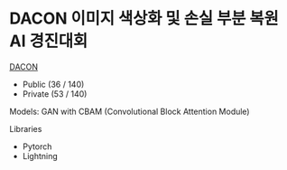 # DACON 이미지 색상화 및 손실 부분 복원 AI 경진대회  
[DACON](https://dacon.io/competitions/official/236420/overview/description "데이콘")
* Public (36 / 140)
* Private (53 / 140)
  
Models: GAN with CBAM (Convolutional Block Attention Module)  
  

Libraries
- Pytorch
- Lightning
